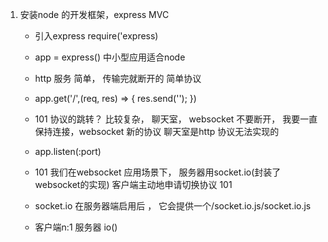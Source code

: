 1. 安装node 的开发框架，express MVC
    - 引入express  require('express)
    - app = express() 中小型应用适合node
    - http 服务 简单， 传输完就断开的  简单协议
    - app.get('/',(req, res) => {
        res.send('');
    })
    - 101 协议的跳转？ 比较复杂， 聊天室， websocket
        不要断开， 我要一直保持连接，websocket   新的协议
        聊天室是http 协议无法实现的
        
    - app.listen(:port)
    - 101 我们在websocket  应用场景下， 服务器用socket.io(封装了websocket的实现)
        客户端主动地申请切换协议  101  
    - socket.io 在服务器端启用后 ， 它会提供一个/socket.io.js/socket.io.js
    - 客户端n:1 服务器  io()